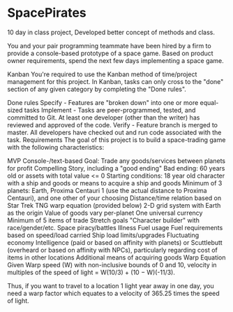 # SpacePirates
10 day in class project,  Developed better concept of methods and class.


You and your pair programming teammate have been hired by a firm to provide a console-based prototype of a space game. Based on product owner requirements, spend the next few days implementing a space game.

Kanban
You're required to use the Kanban method of time/project management for this project. In Kanban, tasks can only cross to the "done" section of any given category by completing the "Done rules".

Done rules
Specify - Features are "broken down" into one or more equal-sized tasks
Implement - Tasks are peer-programmed, tested, and committed to Git. At least one developer (other than the writer) has reviewed and approved of the code.
Verify - Feature branch is merged to master. All developers have checked out and run code associated with the task.
Requirements
The goal of this project is to build a space-trading game with the following characteristics:

MVP
Console-/text-based
Goal: Trade any goods/services between planets for profit
Compelling Story, including a "good ending"
Bad ending: 60 years old or assets with total value <= 0
Starting conditions: 18 year old character with a ship and goods or means to acquire a ship and goods
Minimum of 3 planets: Earth, Proxima Centauri 1 (use the actual distance to Proxima Centauri), and one other of your choosing
Distance/time relation based on Star Trek TNG warp equation (provided below)
2-D grid system with Earth as the origin
Value of goods vary per-planet
One universal currency
Minimum of 5 items of trade
Stretch goals
"Character builder" with race/gender/etc.
Space piracy/battles
Illness
Fuel usage
Fuel requirements based on speed/load carried
Ship load limits/upgrades
Fluctuating economy
Intelligence (paid or based on affinity with planets) or Scuttlebutt (overheard or based on affinity with NPCs), particularly regarding cost of items in other locations
Additional means of acquiring goods
Warp Equation
Given Warp speed (W) with non-inclusive bounds of 0 and 10, velocity in multiples of the speed of light = W(10/3)  + (10 − W)(-11/3).

Thus, if you want to travel to a location 1 light year away in one day, you need a warp factor which equates to a velocity of 365.25 times the speed of light.

